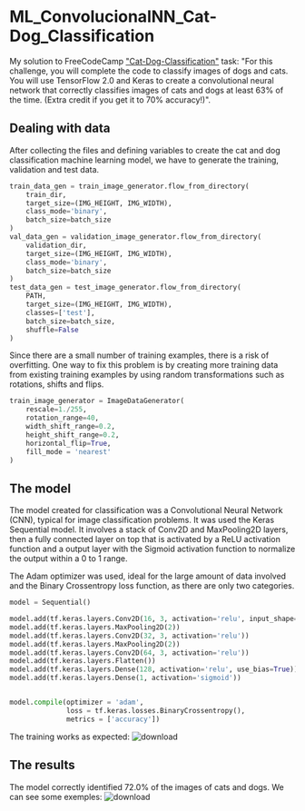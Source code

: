 # ML_ConvolucionalNN_Cat-Dog_Classification
My solution to FreeCodeCamp ["Cat-Dog-Classification"](https://www.freecodecamp.org/learn/machine-learning-with-python/machine-learning-with-python-projects/cat-and-dog-image-classifier) task: "For this challenge, you will complete the code to classify images of dogs and cats. You will use TensorFlow 2.0 and Keras to create a convolutional neural network that correctly classifies images of cats and dogs at least 63% of the time. (Extra credit if you get it to 70% accuracy!)".

## Dealing with data
After collecting the files and defining variables to create the cat and dog classification machine learning model, we have to generate the training, validation and test data.

~~~python
train_data_gen = train_image_generator.flow_from_directory(
    train_dir,
    target_size=(IMG_HEIGHT, IMG_WIDTH),
    class_mode='binary',
    batch_size=batch_size
)
val_data_gen = validation_image_generator.flow_from_directory(
    validation_dir,
    target_size=(IMG_HEIGHT, IMG_WIDTH),
    class_mode='binary',
    batch_size=batch_size
)
test_data_gen = test_image_generator.flow_from_directory(
    PATH,
    target_size=(IMG_HEIGHT, IMG_WIDTH),
    classes=['test'],
    batch_size=batch_size,
    shuffle=False
)
~~~

Since there are a small number of training examples, there is a risk of overfitting. One way to fix this problem is by creating more training data from existing training examples by using random transformations such as rotations, shifts and flips.

~~~python
train_image_generator = ImageDataGenerator(
    rescale=1./255,
    rotation_range=40,
    width_shift_range=0.2,
    height_shift_range=0.2,
    horizontal_flip=True,
    fill_mode = 'nearest'
)
~~~

## The model
The model created for classification was a Convolutional Neural Network (CNN), typical for image classification problems. It was used the Keras Sequential model. It involves a stack of Conv2D and MaxPooling2D layers, then a fully connected layer on top that is activated by a ReLU activation function and a output layer with the Sigmoid activation function to normalize the output within a 0 to 1 range.

The Adam optimizer was used, ideal for the large amount of data involved and the Binary Crossentropy loss function, as there are only two categories.

~~~python
model = Sequential()

model.add(tf.keras.layers.Conv2D(16, 3, activation='relu', input_shape=(IMG_HEIGHT, IMG_WIDTH, 3)))
model.add(tf.keras.layers.MaxPooling2D(2))
model.add(tf.keras.layers.Conv2D(32, 3, activation='relu'))
model.add(tf.keras.layers.MaxPooling2D(2))
model.add(tf.keras.layers.Conv2D(64, 3, activation='relu'))
model.add(tf.keras.layers.Flatten())
model.add(tf.keras.layers.Dense(128, activation='relu', use_bias=True))
model.add(tf.keras.layers.Dense(1, activation='sigmoid'))


model.compile(optimizer = 'adam',
              loss = tf.keras.losses.BinaryCrossentropy(),
              metrics = ['accuracy'])
~~~

The training works as expected:
![download](https://user-images.githubusercontent.com/93870597/228310487-c66b088e-e498-42ed-bbe1-3d63268712aa.png)

## The results
The model correctly identified 72.0% of the images of cats and dogs. We can see some exemples:
![download](https://user-images.githubusercontent.com/93870597/228310952-cf9091a7-f5e8-4cba-b202-a768345ca669.png)
